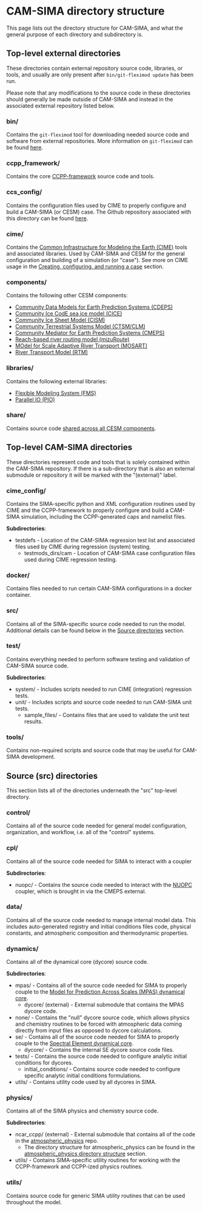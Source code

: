 # CAM-SIMA directory structure

This page lists out the directory structure for CAM-SIMA, and what the general purpose of each directory and subdirectory is.

## Top-level external directories

These directories contain external repository source code, libraries, or tools, and usually are only present after `bin/git-fleximod update` has been run.

Please note that any modifications to the source code in these directories should generally be made outside of CAM-SIMA and instead in the associated external repository listed below.

### **bin/**

Contains the `git-fleximod` tool for downloading needed source code and software from external repositories.  More information on `git-fleximod` can be found [here](https://github.com/ESMCI/git-fleximod).

### **ccpp_framework/**

Contains the core [CCPP-framework](https://github.com/NCAR/ccpp-framework) source code and tools.

### **ccs_config/**

Contains the configuration files used by CIME to properly configure and build a CAM-SIMA (or CESM) case.  The Github repository associated with this directory can be found [here](https://github.com/ESMCI/ccs_config_cesm).

### **cime/**

Contains the [Common Infrastructure for Modeling the Earth (CIME)](https://github.com/ESMCI/cime) tools and associated libraries.  Used by CAM-SIMA and CESM for the general configuration and building of a simulation (or "case"). See more on CIME usage in the [Creating, configuring, and running a case](../usage/creating-a-case.md) section.

### **components/**

Contains the following other CESM components:

- [Community Data Models for Earth Prediction Systems (CDEPS)](https://github.com/ESCOMP/CDEPS)
- [Community Ice CodE sea ice model (CICE)](https://github.com/ESCOMP/CESM_CICE)
- [Community Ice Sheet Model (CISM)](https://github.com/ESCOMP/CISM-wrapper)
- [Community Terrestrial Systems Model (CTSM/CLM)](https://github.com/ESCOMP/CTSM)
- [Community Mediator for Earth Prediction Systems (CMEPS)](https://github.com/ESCOMP/CMEPS)
- [Reach-based river routing model (mizuRoute)](https://github.com/ESCOMP/mizuRoute)
- [MOdel for Scale Adaptive River Transport (MOSART)](https://github.com/ESCOMP/MOSART)
- [River Transport Model (RTM)](https://github.com/ESCOMP/RTM)


### **libraries/**

Contains the following external libraries:

- [Flexible Modeling System (FMS)](https://github.com/ESCOMP/FMS_interface.git)
- [Parallel IO (PIO)](https://github.com/NCAR/ParallelIO)

### **share/**

Contains source code [shared across all CESM components](https://github.com/ESCOMP/CESM_share).

## Top-level CAM-SIMA directories

These directories represent code and tools that is solely contained within the CAM-SIMA repository.  If there is a sub-directory that is also an external submodule or repository it will be marked with the "(external)" label.

### **cime_config/**

Contains the SIMA-specific python and XML configuration routines used by CIME and the CCPP-framework to properly configure and build a CAM-SIMA simulation, including the CCPP-generated caps and namelist files.

**Subdirectories**:

- testdefs - Location of the CAM-SIMA regression test list and associated files used by CIME during regression (system) testing.
    - testmods_dirs/cam - Location of CAM-SIMA case configuration files used during CIME regression testing.

### **docker/**

Contains files needed to run certain CAM-SIMA configurations in a docker container.

### **src/**

Contains all of the SIMA-specific source code needed to run the model. Additional details can be found below in the [Source directories](#source-src-directories) section.

### **test/**

Contains everything needed to perform software testing and validation of CAM-SIMA source code.

**Subdirectories**:

- system/ - Includes scripts needed to run CIME (integration) regression tests.
- unit/   - Includes scripts and source code needed to run CAM-SIMA unit tests.
    - sample_files/ - Contains files that are used to validate the unit test results.

### **tools/**

Contains non-required scripts and source code that may be useful for CAM-SIMA development.

## **Source (src) directories**

This section lists all of the directories underneath the "src" top-level directory.

### **control/**

Contains all of the source code needed for general model configuration, organization, and workflow, i.e. all of the "control" systems.

### **cpl/**

Contains all of the source code needed for SIMA to interact with a coupler

**Subdirectories**:

- nuopc/ - Contains the source code needed to interact with the [NUOPC](https://earthsystemmodeling.org/nuopc/) coupler, which is brought in via the CMEPS external.

### **data/**

Contains all of the source code needed to manage internal model data.  This includes auto-generated registry and initial conditions files code, physical constants, and atmospheric composition and thermodynamic properties.

### **dynamics/**

Contains all of the dynamical core (dycore) source code.

**Subdirectories**:

- mpas/ - Contains all of the source code needed for SIMA to properly couple to the [Model for Prediction Across Scales (MPAS) dynamical core](https://github.com/MPAS-Dev/MPAS-Model).
    - dycore/ (external) - External submodule that contains the MPAS dycore code.
- none/ - Contains the "null" dycore source code, which allows physics and chemistry routines to be forced with atmospheric data coming directly from input files as opposed to dycore calculations.
- se/ - Contains all of the source code needed for SIMA to properly couple to the [Spectral Element dynamical core](https://ncar.github.io/CAM/doc/build/html/cam5_scientific_guide/dynamics.html#spectral-element-dynamical-core).
    - dycore/ - Contains the internal SE dycore source code files.
- tests/ - Contains the source code needed to configure analytic initial conditions for dycores.
    - initial_conditions/ - Contains source code needed to configure specific analytic initial conditions formulations.
- utils/ - Contains utility code used by all dycores in SIMA.

### **physics/**

Contains all of the SIMA physics and chemistry source code.

**Subdirectories**:

- ncar_ccpp/ (external) - External submodule that contains all of the code in the [atmospheric_physics](https://github.com/ESCOMP/atmospheric_physics) repo.
    - The directory structure for atmospheric_physics can be found in the [atmospheric_physics directory structure](../atmospheric_physics/directory-structure.md) section.
- utils/ - Contains SIMA-specific utility routines for working with the CCPP-framework and CCPP-ized physics routines.

### **utils/**

Contains source code for generic SIMA utility routines that can be used throughout the model.
